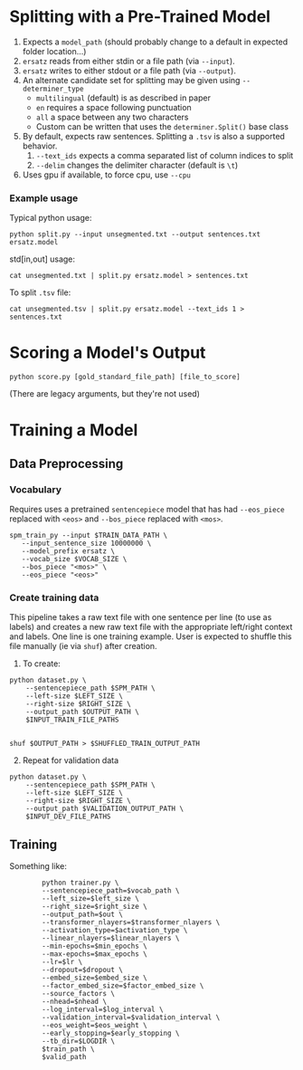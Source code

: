 # Splitting with a Pre-Trained Model

1. Expects a `model_path` (should probably change to a default in expected folder location...)
2. `ersatz` reads from either stdin or a file path (via `--input`).
3. `ersatz` writes to either stdout or a file path (via `--output`).
4. An alternate candidate set for splitting may be given using `--determiner_type`
    * `multilingual` (default) is as described in paper
    * `en` requires a space following punctuation
    * `all` a space between any two characters
    * Custom can be written that uses the `determiner.Split()` base class
5. By default, expects raw sentences. Splitting a `.tsv` is also a supported behavior.
    1. `--text_ids` expects a comma separated list of column indices to split
    2. `--delim` changes the delimiter character (default is `\t`)
6. Uses gpu if available, to force cpu, use `--cpu`

### Example usage
Typical python usage:
```angular2html
python split.py --input unsegmented.txt --output sentences.txt ersatz.model
```

std[in,out] usage:
```angular2html
cat unsegmented.txt | split.py ersatz.model > sentences.txt
```
To split `.tsv` file:
```angular2html
cat unsegmented.tsv | split.py ersatz.model --text_ids 1 > sentences.txt
```

# Scoring a Model's Output

```angular2html
python score.py [gold_standard_file_path] [file_to_score]
```

(There are legacy arguments, but they're not used)

# Training a Model

## Data Preprocessing

### Vocabulary
Requires uses a pretrained `sentencepiece` model that has had `--eos_piece` replaced with `<eos>` and `--bos_piece` replaced with `<mos>`.

```angular2html
spm_train_py --input $TRAIN_DATA_PATH \
   --input_sentence_size 10000000 \
   --model_prefix ersatz \
   --vocab_size $VOCAB_SIZE \
   --bos_piece "<mos>" \
   --eos_piece "<eos>"
```

### Create training data

This pipeline takes a raw text file with one sentence per line (to use as labels) and creates a new raw text file
with the appropriate left/right context and labels. One line is one training example. User is expected to shuffle this
file manually (ie via `shuf`) after creation.

1. To create:
```angular2html
python dataset.py \
    --sentencepiece_path $SPM_PATH \
    --left-size $LEFT_SIZE \
    --right-size $RIGHT_SIZE \
    --output_path $OUTPUT_PATH \
    $INPUT_TRAIN_FILE_PATHS


shuf $OUTPUT_PATH > $SHUFFLED_TRAIN_OUTPUT_PATH
```
2. Repeat for validation data 
```angular2html
python dataset.py \
    --sentencepiece_path $SPM_PATH \
    --left-size $LEFT_SIZE \
    --right-size $RIGHT_SIZE \
    --output_path $VALIDATION_OUTPUT_PATH \
    $INPUT_DEV_FILE_PATHS
```

## Training
Something like: 

```angular2html
        python trainer.py \
        --sentencepiece_path=$vocab_path \
        --left_size=$left_size \
        --right_size=$right_size \
        --output_path=$out \
        --transformer_nlayers=$transformer_nlayers \
        --activation_type=$activation_type \
        --linear_nlayers=$linear_nlayers \
        --min-epochs=$min_epochs \
        --max-epochs=$max_epochs \
        --lr=$lr \
        --dropout=$dropout \
        --embed_size=$embed_size \
        --factor_embed_size=$factor_embed_size \
        --source_factors \
        --nhead=$nhead \
        --log_interval=$log_interval \
        --validation_interval=$validation_interval \
        --eos_weight=$eos_weight \
        --early_stopping=$early_stopping \
        --tb_dir=$LOGDIR \
        $train_path \
        $valid_path
```

